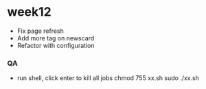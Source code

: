 # week12
+ Fix page refresh
+ Add more tag on newscard
+ Refactor with configuration

### QA

+ run shell, click enter to kill all jobs
chmod 755 xx.sh
sudo ./xx.sh
